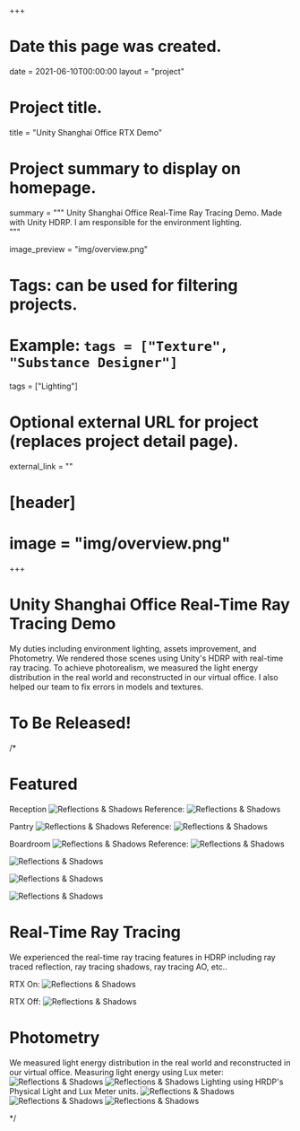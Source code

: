 +++
# Date this page was created.
date = 2021-06-10T00:00:00
layout = "project"

# Project title.
title = "Unity Shanghai Office RTX Demo"

# Project summary to display on homepage.
summary = """
Unity Shanghai Office Real-Time Ray Tracing Demo. Made with Unity HDRP.
I am responsible for the environment lighting.  
 """
 
image_preview = "img/overview.png"

# Tags: can be used for filtering projects.
# Example: `tags = ["Texture", "Substance Designer"]`
tags = ["Lighting"]

# Optional external URL for project (replaces project detail page).
external_link = ""

# [header]
# image = "img/overview.png"

+++

# Unity Shanghai Office Real-Time Ray Tracing Demo
My duties including environment lighting, assets improvement, and Photometry.
We rendered those scenes using Unity's HDRP with real-time ray tracing. To achieve photorealism, we measured the light energy distribution in the real world and reconstructed in our virtual office. I also helped our team to fix errors in models and textures. 

# To Be Released!
/*
# Featured

Reception
![Reflections & Shadows](img/featured_01.png)
Reference:
![Reflections & Shadows](img/ref_01.jpeg)

Pantry
![Reflections & Shadows](img/featured_02.png)
Reference:
![Reflections & Shadows](img/ref_02.jpeg)

Boardroom
![Reflections & Shadows](img/featured_06.png)
Reference:
![Reflections & Shadows](img/ref_06.jpeg)

![Reflections & Shadows](img/featured_03.png)

![Reflections & Shadows](img/featured_04.png)

![Reflections & Shadows](img/featured_05.png)

# Real-Time Ray Tracing
We experienced the real-time ray tracing features in HDRP including ray traced reflection, ray tracing shadows, ray tracing AO, etc..

RTX On:
 ![Reflections & Shadows](img/RTX_On.png)
 
 RTX Off:
 ![Reflections & Shadows](img/RTX_Off.png)

# Photometry
We measured light energy distribution in the real world and reconstructed in our virtual office.
Measuring light energy using Lux meter:
 ![Reflections & Shadows](img/LuxMeter_01.jpeg)
 ![Reflections & Shadows](img/LuxMeter_02.jpeg)
 Lighting using  HRDP's Physical Light and Lux Meter units.
 ![Reflections & Shadows](img/Relight_01.png)
 ![Reflections & Shadows](img/Relight_02.png)
 ![Reflections & Shadows](img/Relight_03.png)

*/

